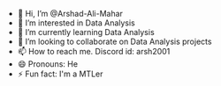 - 👋 Hi, I’m @Arshad-Ali-Mahar
- 👀 I’m interested in Data Analysis
- 🌱 I’m currently learning Data Analysis
- 💞️ I’m looking to collaborate on Data Analysis projects
- 📫 How to reach me. Discord id: arsh2001
- 😄 Pronouns: He
- ⚡ Fun fact: I'm a MTLer

<!---
Arshad-Ali-Mahar/Arshad-Ali-Mahar is a ✨ special ✨ repository because its `README.md` (this file) appears on your GitHub profile.
You can click the Preview link to take a look at your changes.
--->
